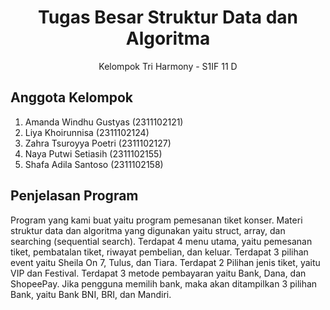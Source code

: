 # <h1 align="center">Tugas Besar Struktur Data dan Algoritma</h1>

<p align="center">Kelompok Tri Harmony - S1IF 11 D</p>

## Anggota Kelompok

1. Amanda Windhu Gustyas (2311102121)
2. Liya Khoirunnisa (2311102124)
3. Zahra Tsuroyya Poetri (2311102127)
4. Naya Putwi Setiasih (2311102155)
5. Shafa Adila Santoso (2311102158)

## Penjelasan Program

Program yang kami buat yaitu program pemesanan tiket konser. Materi struktur data dan algoritma yang digunakan yaitu struct, array, dan searching (sequential search). Terdapat 4 menu utama, yaitu pemesanan tiket, pembatalan tiket, riwayat pembelian, dan keluar. Terdapat 3 pilihan event yaitu Sheila On 7, Tulus, dan Tiara. Terdapat 2 Pilihan jenis tiket, yaitu VIP dan Festival. Terdapat 3 metode pembayaran yaitu Bank, Dana, dan ShopeePay. Jika pengguna memilih bank, maka akan ditampilkan 3 pilihan Bank, yaitu Bank BNI, BRI, dan Mandiri.

